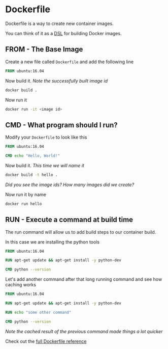 # Dockerfile

Dockerfile is a way to create new container images. 

You can think of it as a [DSL](https://en.wikipedia.org/wiki/Domain-specific_language) for building Docker images.

## FROM - The Base Image

Create a new file called `Dockerfile` and add the following line

```Dockerfile
FROM ubuntu:16.04
```

Now build it. _Note the successfully built image id_

```bash
docker build .
```

Now run it

```bash
docker run -it <image id>
```

## CMD - What program should I run?

Modify your `Dockerfile` to look like this

```Dockerfile
FROM ubuntu:16.04

CMD echo "Hello, World!"
```

Now build it. _This time we will name it_

```bash
docker build -t hello .
```

_Did you see the image ids? How many images did we create?_

Now run it by name

```bash
docker run hello
```

## RUN - Execute a command at build time

The run command will allow us to add build steps to our container build.

In this case we are installing the python tools

```Dockerfile
FROM ubuntu:16.04

RUN apt-get update && apt-get install -y python-dev

CMD python --version
```

Let's add another command after that long running command and see how caching works

```Dockerfile
FROM ubuntu:16.04

RUN apt-get update && apt-get install -y python-dev

RUN echo "some other command"

CMD python --version
```

_Note the cached result of the previous command made things a lot quicker_

Check out the [full Dockerfile reference](https://docs.docker.com/engine/reference/builder/)